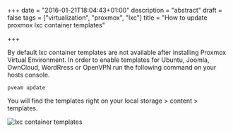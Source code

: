 +++
date = "2016-01-21T18:04:43+01:00"
description = "abstract"
draft = false
tags = ["virtualization", "proxmox", "lxc"]
title = "How to update proxmox lxc container templates"

+++

By default lxc container templates are not available after installing Proxmox Virtual Environment. In order to enable templates for Ubuntu, Joomla, OwnCloud, WordRress or OpenVPN run the following command on your hosts console.

    pveam update

You will find the templates right on your local storage > content > templates.

![lxc container templates](/images/post/pve-lxc-update.png)